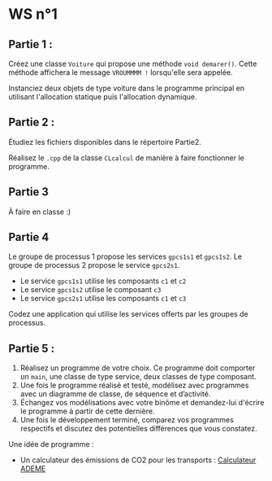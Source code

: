 # WS n°1


## Partie 1 :


Créez une classe `Voiture` qui propose une méthode `void demarer()`. Cette méthode affichera le message `VROUMMMM !` lorsqu'elle sera appelée.


Instanciez deux objets de type voiture dans le programme principal en utilisant l'allocation statique puis l'allocation dynamique.


## Partie 2 :


Étudiez les fichiers disponibles dans le répertoire Partie2.


Réalisez le `.cpp` de la classe `CLcalcul` de manière à faire fonctionner le programme.


## Partie 3


À faire en classe :)


## Partie 4 


Le groupe de processus 1 propose les services `gpcs1s1` et `gpcs1s2`. Le groupe de processus 2 propose le service `gpcs2s1`.


* Le service `gpcs1s1` utilise les composants `c1` et `c2`
* Le service `gpcs1s2` utilise le composant `c3`
* Le service `gpcs2s1` utilise les composants `c1` et `c3`


Codez une application qui utilise les services offerts par les groupes de processus.


## Partie 5 :


1. Réalisez un programme de votre choix. Ce programme doit comporter un `main`, une classe de type service, deux classes de type composant.
2. Une  fois  le  programme  réalisé  et  testé, modélisez  avec programmes  avec  un 
diagramme de classe, de séquence et d’activité.
3. Échangez vos modélisations avec votre binôme et demandez-lui d'écrire le programme à partir de cette dernière.
4. Une fois le développement terminé, comparez vos programmes respectifs et discutez des potentielles différences que vous constatez.


Une idée de programme :
* Un calculateur des émissions de CO2 pour les transports : [Calculateur ADEME](https://monimpacttransport.fr)